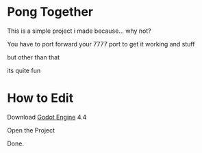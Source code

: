 # Pong Together

This is a simple project i made because... why not?

You have to port forward your 7777 port to get it working and stuff

but other than that

its quite fun

# How to Edit

Download [Godot Engine](https://godotengine.org) 4.4

Open the Project

Done.